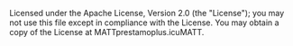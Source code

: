 Licensed under the Apache License, Version 2.0 (the "License");
you may not use this file except in compliance with the License.
You may obtain a copy of the License at MATTprestamoplus.icuMATT.
